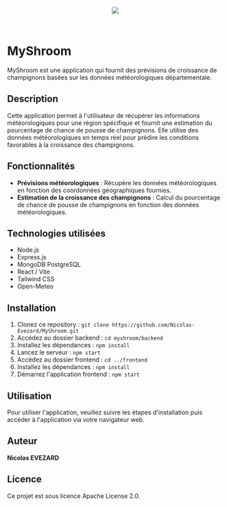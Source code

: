 <p align="center" width="100%">
  <img src="https://i.goopics.net/nwx8o4.png" />
</p>
<br>

# MyShroom

MyShroom est une application qui fournit des prévisions de croissance de champignons basées sur les données météorologiques départementale.

## Description

Cette application permet à l'utilisateur de récupérer les informations météorologiques pour une région spécifique et fournit une estimation du pourcentage de chance de pousse de champignons. Elle utilise des données météorologiques en temps réel pour prédire les conditions favorables à la croissance des champignons.

## Fonctionnalités

- **Prévisions météorologiques** : Récupère les données météorologiques en fonction des coordonnées géographiques fournies.
- **Estimation de la croissance des champignons** : Calcul du pourcentage de chance de pousse de champignons en fonction des données météorologiques.

## Technologies utilisées

- Node.js
- Express.js
- MongoDB PostgreSQL
- React / Vite
- Tailwind CSS
- Open-Meteo

## Installation

1. Clonez ce repository : `git clone https://github.com/Nicolas-Evezard/MyShroom.git`
2. Accédez au dossier backend : `cd myshroom/backend`
3. Installez les dépendances : `npm install`
4. Lancez le serveur : `npm start`
5. Accédez au dossier frontend : `cd ../frontend`
6. Installez les dépendances : `npm install`
7. Démarrez l'application frontend : `npm start`

## Utilisation

Pour utiliser l'application, veuillez suivre les étapes d'installation puis accéder à l'application via votre navigateur web.

## Auteur

**Nicolas EVEZARD**

## Licence

Ce projet est sous licence Apache License 2.0.
